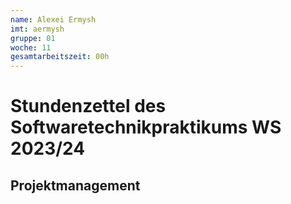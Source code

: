 ```yaml
---
name: Alexei Ermysh
imt: aermysh
gruppe: 01
woche: 11
gesamtarbeitszeit: 00h
---
```


# Stundenzettel des Softwaretechnikpraktikums WS 2023/24

## Projektmanagement

